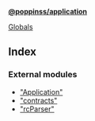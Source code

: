 **[@poppinss/application](README.md)**

[Globals](README.md)

## Index

### External modules

* ["Application"](modules/_application_.md)
* ["contracts"](modules/_contracts_.md)
* ["rcParser"](modules/_rcparser_.md)